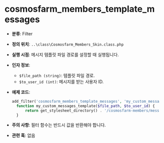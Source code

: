 # cosmosfarm_members_template_messages

- **분류**: Filter
- **정의 위치**: `..\class\Cosmosfarm_Members_Skin.class.php`
- **실행 시점**: 메시지 템플릿 파일 경로를 설정할 때 실행됩니다.
- **인자 정보**:
  - `$file_path (string)`: 템플릿 파일 경로.
  - `$to_user_id (int)`: 메시지를 받는 사용자 ID.
- **예제 코드**:

  ```php
  add_filter('cosmosfarm_members_template_messages', 'my_custom_messages_template', 10, 2);
    function my_custom_messages_template($file_path, $to_user_id) {
        return get_stylesheet_directory() . '/cosmosfarm-members/messages.php';
    }
  ```

- **주의 사항**: 필터 함수는 반드시 값을 반환해야 합니다.
- **관련 훅**: 없음
